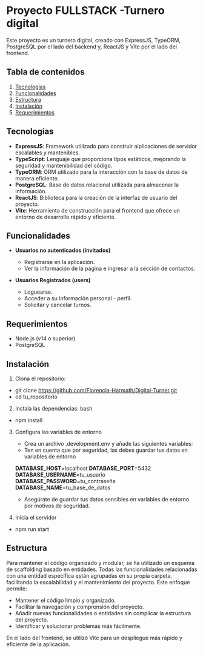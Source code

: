 # Proyecto FULLSTACK -Turnero digital

Este proyecto es un turnero digital, creado con ExpressJS, TypeORM, PostgreSQL por el lado del backend y, ReactJS y Vite por el lado del frontend.

## Tabla de contenidos

1. [Tecnologías](#tecnologías)
2. [Funcionalidades](#funcionalidades)
3. [Estructura](#estructura)
4. [Instalación](#instalación)
5. [Requerimientos](#requerimientos)

## Tecnologías

- **ExpressJS**: Framework utilizado para construir alplicaciones de servidor escalables y mantenibles.
- **TypeScript**: Lenguaje que proporciona tipos estáticos, mejorando la seguridad y mantenibilidad del código.
- **TypeORM**: ORM utilizado para la interacción con la base de datos de manera eficiente.
- **PostgreSQL**: Base de datos relacional utilizada para almacenar la información.
- **ReactJS**: Biblioteca para la creación de la interfaz de usuario del proyecto.
- **Vite**: Herramienta de construcción para el frontend que ofrece un entorno de desarrollo rápido y eficiente.

## Funcionalidades

- **Usuarios no autenticados (invitados)**

  - Registrarse en la aplicación.
  - Ver la información de la página e ingresar a la sección de contactos.

- **Usuarios Registrados (users)**
  - Loguearse.
  - Acceder a su información personal - perfil.
  - Solicitar y cancelar turnos.

## Requerimientos

- Node.js (v14 o superior)
- PostgreSQL

## Instalación

1. Clona el repositorio:

- git clone https://github.com/Florencia-Harmath/Digital-Turner.git
- cd tu_repositorio

2. Instala las dependencias: bash

- npm install

3. Configura las variables de entorno
   - Crea un archivo .development.env y añade las siguientes variables:
   - Ten en cuenta que por seguridad, las debes guardar tus datos en variables de entorno

   **DATABASE_HOST**=localhost
   **DATABASE_PORT**=5432
   **DATABASE_USERNAME**=tu_usuario
   **DATABASE_PASSWORD**=tu_contraseña
   **DATABASE_NAME**=tu_base_de_datos

   - Asegúrate de guardar tus datos sensibles en variables de entorno por motivos de seguridad.

4. Inicia el servidor

- npm run start

## Estructura

Para mantener el código organizado y modular, se ha utilizado un esquema de scaffolding basado en entidades. Todas las funcionalidades relacionadas con una entidad específica están agrupadas en su propia carpeta, facilitando la escalabilidad y el mantenimiento del proyecto. Este enfoque permite:

- Mantener el código limpio y organizado.
- Facilitar la navegación y comprensión del proyecto.
- Añadir nuevas funcionalidades o entidades sin complicar la estructura del proyecto.
- Identificar y solucionar problemas más fácilmente.

En el lado del frontend, se utilizó Vite para un despliegue más rápido y eficiente de la aplicación.
